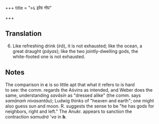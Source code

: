 +++
title = "०६ इरेव नोप"

+++
## Translation
6. Like refreshing drink (*írā*), it is not exhausted; like the ocean, a  
great draught (*páyas*); like the two jointly-dwelling gods, the  
white-footed one is not exhausted.

## Notes
The comparison in **c** is so little apt that what it refers to is hard  
to see: the comm. regards the Aśvins as intended, and Weber does the  
same, understanding *savāsín* as "dressed alike" (the comm. says  
*samānaṁ nivasantāu*); Ludwig thinks of "heaven and earth"; one might  
also guess sun and moon. R. suggests the sense to be "he has gods for  
neighbors, right and left." The Anukr. appears to sanction the  
contraction *samudrá ’va* in **b**.
